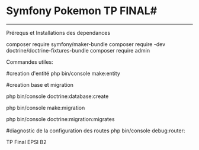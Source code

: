 # Symfony Pokemon TP FINAL#
 -------------

Prérequs et Installations des dependances

composer require symfony/maker-bundle
composer require -dev doctrine/doctrine-fixtures-bundle
composer require admin 

 
Commandes utiles:



#creation d'entité
php bin/console make:entity

#creation base et migration

php bin/console doctrine:database:create

php bin/console make:migration 

php bin/console doctrine:migration:migrates

#diagnostic de la configuration des routes
php bin/console debug:router:



TP Final EPSI B2

